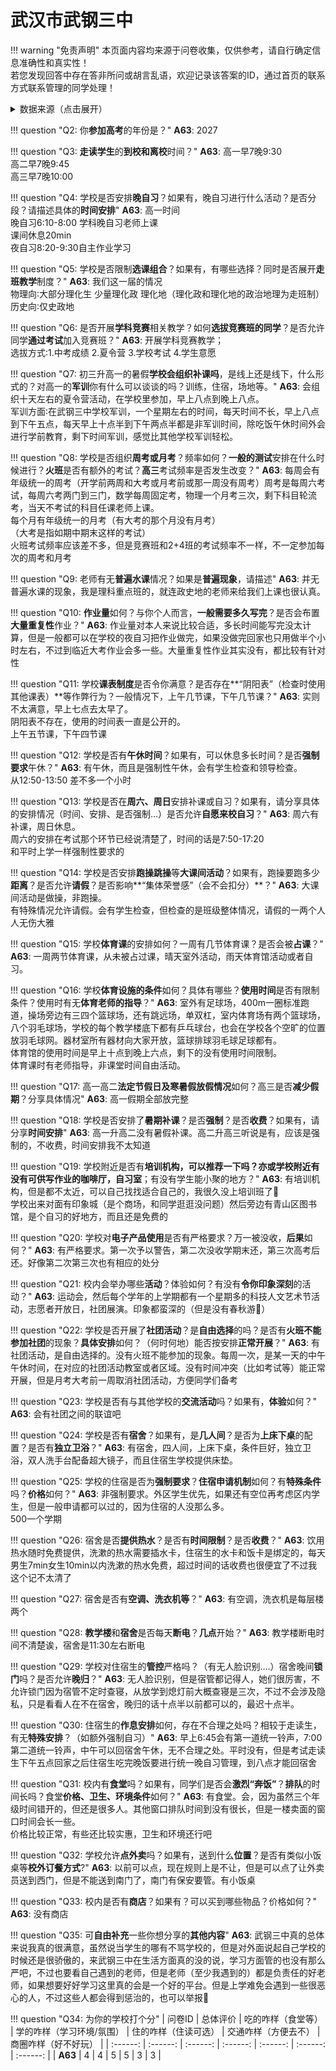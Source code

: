 # 武汉市武钢三中

!!! warning "免责声明"
    本页面内容均来源于问卷收集，仅供参考，请自行确定信息准确性和真实性！  
    若您发现回答中存在答非所问或胡言乱语，欢迎记录该答案的ID，通过首页的联系方式联系管理的同学处理！

<details><summary>数据来源（点击展开）</summary>
<ul>
<li><strong>63</strong>: 匿名 (2025-07)</li>
</ul>
</details>

!!! question "Q2: 你**参加高考**的年份是？"
    **A63**: 2027  

!!! question "Q3: **走读学生**的**到校和离校**时间？"
    **A63**: 高一早7晚9∶30  
    高二早7晚9∶45  
    高三早7晚10∶00  

!!! question "Q4: 学校是否安排**晚自习**？如果有，晚自习进行什么活动？是否分段？请描述具体的**时间安排**"
    **A63**: 高一时间  
    晚自习6∶10-8∶00 学科晚自习老师上课  
    课间休息20min  
    夜自习8∶20-9∶30自主作业学习  

!!! question "Q5: 学校是否限制**选课组合**？如果有，有哪些选择？同时是否展开**走班教学**制度？"
    **A63**: 我们这一届的情况  
    物理向∶大部分理化生 少量理化政 理化地（理化政和理化地的政治地理为走班制）  
    历史向∶仅史政地  

!!! question "Q6: 是否开展**学科竞赛**相关教学？如何**选拔竞赛班的同学**？是否允许同学**通过考试**加入竞赛班？"
    **A63**: 开展学科竞赛教学；  
    选拔方式∶1.中考成绩 2.夏令营 3.学校考试 4.学生意愿  

!!! question "Q7: 初三升高一的暑假**学校会组织补课吗**，是线上还是线下，什么形式的？对高一的**军训**你有什么可以谈谈的吗？训练，住宿，场地等。"
    **A63**: 会组织十天左右的夏令营活动，在学校里参加，早上八点到晚上八点。  
    军训方面∶在武钢三中学校军训，一个星期左右的时间，每天时间不长，早上八点到下午五点，每天早上十点半到下午两点半都是非军训时间，除吃饭午休时间外会进行学前教育，剩下时间军训，感觉比其他学校军训轻松。  

!!! question "Q8: 学校是否组织**周考或月考**？频率如何？**一般的测试**安排在什么时候进行？**火班**是否有额外的考试？**高三**考试频率是否发生改变？"
    **A63**: 每周会有年级统一的周考（开学前两周和大考或月考前或那一周没有周考）周考是每周六考试，每周六考两门到三门，数学每周固定考，物理一个月考三次，剩下科目轮流考，当天不考试的科目任课老师上课。  
    每个月有年级统一的月考（有大考的那个月没有月考）  
    （大考是指如期中期末这样的考试）  
    火班考试频率应该差不多，但是竞赛班和2+4班的考试频率不一样，不一定参加每次的周考和月考  

!!! question "Q9: 老师有无**普遍水课**情况？如果是**普遍现象**，请描述"
    **A63**: 并无普遍水课的现象，我是理科重点班的，就连政史地的老师来给我们上课也很认真。  

!!! question "Q10: **作业量**如何？与你个人而言，**一般需要多久写完**？是否会布置**大量重复性**作业？"
    **A63**: 作业量对本人来说比较合适，多长时间能写完没太计算，但是一般都可以在学校的夜自习把作业做完，如果没做完回家也只用做半个小时左右，不过到临近大考作业会多一些。大量重复性作业其实没有，都比较有针对性  

!!! question "Q11: 学校**课表制度**是否令你满意？是否存在**“阴阳表”（检查时使用其他课表）**等作弊行为？一般情况下，上午几节课，下午几节课？"
    **A63**: 实则不太满意，早上七点去太早了。  
    阴阳表不存在，使用的时间表一直是公开的。  
    上午五节课，下午四节课  

!!! question "Q12: 学校是否有**午休时间**？如果有，可以休息多长时间？是否**强制要求**午休？"
    **A63**: 有午休，而且是强制性午休，会有学生检查和领导检查。  
    从12∶50-13∶50 差不多一个小时  

!!! question "Q13: 学校是否在**周六、周日**安排补课或自习？如果有，请分享具体的安排情况（时间、安排、是否强制...）是否允许**自愿来校自习**？"
    **A63**: 周六有补课，周日休息。  
    周六的安排在考试那个环节已经说清楚了，时间的话是7∶50-17∶20  
    和平时上学一样强制性要求的  

!!! question "Q14: 学校是否安排**跑操跳操**等**大课间活动**？如果有，跑操要跑多少**距离**？是否允许**请假**？是否影响**“集体荣誉感”（会不会扣分）**？"
    **A63**: 大课间活动是做操，非跑操。  
    有特殊情况允许请假。会有学生检查，但检查的是班级整体情况，请假的一两个人人无伤大雅  

!!! question "Q15: 学校**体育课**的安排如何？一周有几节体育课？是否会被**占课**？"
    **A63**: 一周两节体育课，从未被占过课，晴天室外活动，雨天体育馆活动或者自习。  

!!! question "Q16: 学校**体育设施的条件**如何？具体有哪些？**使用时间**是否有限制条件？使用时有无**体育老师的指导**？"
    **A63**: 室外有足球场，400m一圈标准跑道，操场旁边有三四个篮球场，还有跳远场，单双杠，室内体育场有两个篮球场，八个羽毛球场，学校的每个教学楼底下都有乒乓球台，也会在学校各个空旷的位置放羽毛球网。器材室所有器材向大家开放，篮球排球羽毛球足球都有。  
    体育馆的使用时间是早上十点到晚上六点，剩下的没有使用时间限制。  
    体育课时有老师指导，非课堂时间自由活动。  

!!! question "Q17: 高一高二**法定节假日及寒暑假放假情况**如何？高三是否**减少假期**？分享具体情况"
    **A63**: 高一假期全部放完整  

!!! question "Q18: 学校是否安排了**暑期补课**？是否**强制**？是否**收费**？如果有，请分享**时间安排**"
    **A63**: 高一升高二没有暑假补课。高二升高三听说是有，应该是强制的，不收费，时间安排我不太知道  

!!! question "Q19: 学校附近是否有**培训机构，**可以推荐一下吗？亦或学校附近有没有可供写作业的**咖啡厅，自习室**；有没有学生能小聚的地方？"
    **A63**: 有培训机构，但是都不太近，可以自己找找适合自己的，我很久没上培训班了🥹  
    学校出来对面有印象城（是个商场，和同学逛逛没问题）然后旁边有青山区图书馆，是个自习的好地方，而且还是免费的  

!!! question "Q20: 学校对**电子产品使用**是否有严格要求？万一被没收，**后果**如何？"
    **A63**: 有严格要求。第一次予以警告，第二次没收学期末还，第三次高考后还。好像第二次第三次也有相应的处分  

!!! question "Q21: 校内会举办哪些**活动**？体验如何？有没有**令你印象深刻**的活动？"
    **A63**: 运动会，然后每个学年的上学期都有一个星期多的科技人文艺术节活动，志愿者开放日，社团展演。印象都蛮深的（但是没有春秋游🥲）  

!!! question "Q22: 学校是否开展了**社团活动**？是**自由选择**的吗？是否有**火班不能参加社团**的现象？**具体安排**如何？（何时何地）能否按安排**正常开展**？"
    **A63**: 有社团活动，是自由选择的。没有火班不能参加的现象。每周一次，是某一天的中午午休时间，在对应的社团活动教室或者区域。没有时间冲突（比如考试等）能正常开展，但是月考大考前一周取消社团活动，方便同学们备考  

!!! question "Q23: 学校是否有与其他学校的**交流活动**吗？如果有，**体验**如何？"
    **A63**: 会有社团之间的联谊吧  

!!! question "Q24: 学校是否有**宿舍**？如果有，是**几人间**？是否为**上床下桌**的配置？是否有**独立卫浴**？"
    **A63**: 有宿舍，四人间，上床下桌，条件巨好，独立卫浴，双人洗手台配备超大镜子，而且住宿生学校提供床垫。  

!!! question "Q25: 学校的住宿是否为**强制要求**？**住宿申请机制**如何？有**特殊条件**吗？**价格**如何？"
    **A63**: 非强制要求。外区学生优先，如果还有空位再考虑区内学生，但是一般申请都可以过的，因为住宿的人没那么多。  
    500一个学期  

!!! question "Q26: 宿舍是否**提供热水**？是否有**时间限制**？是否**收费**？"
    **A63**: 饮用热水随时免费提供，洗漱的热水需要插水卡，住宿生的水卡和饭卡是绑定的，每天男生7min女生10min以内洗漱的热水免费，超过时间的话收费也很便宜了不过我这个记不太清了  

!!! question "Q27: 宿舍是否有**空调、洗衣机等**？"
    **A63**: 有空调，洗衣机是每层楼两个  

!!! question "Q28: **教学楼**和**宿舍**是否每天**断电**？**几点**开始？"
    **A63**: 教学楼断电时间不清楚诶，宿舍是11∶30左右断电  

!!! question "Q29: 学校对住宿生的**管控**严格吗？（有无人脸识别....）宿舍晚间**锁门**吗？是否允许**晚归**？"
    **A63**: 无人脸识别，但是宿管都记得人，她们很厉害，不允许锁门因为宿管不定时查寝，从放学到熄灯前大概查寝是三次，不过不会涉及隐私，只是看看人在不在宿舍，晚归的话十点半以前都可以的，最迟十点半。  

!!! question "Q30: 住宿生的**作息安排**如何，存在不合理之处吗？相较于走读生，有无**特殊安排**？（如额外强制自习）"
    **A63**: 早上6∶45会有第一道统一铃声，7∶00第二道统一铃声，中午可以回宿舍午休，无不合理之处。平时没有，但是考试走读生下午五点回家之后住宿生吃完晚饭要进行统一晚自习管理，到八点才能回宿舍  

!!! question "Q31: 校内有**食堂**吗？如果有，同学们是否会**激烈“奔饭”**？**排队**的时间长吗？食堂**价格、卫生、环境条件**如何？"
    **A63**: 有食堂。会，因为虽然三个年级时间错开的，但还是很多人。其他窗口排队时间到没有很长，但是一楼卖面的窗口时间会长一些。  
    价格比较正常，有些还比较实惠，卫生和环境还行吧  

!!! question "Q32: 学校允许**点外卖**吗？如果有，送到什么**位置**？是否有类似小饭桌等**校外订餐方式**?"
    **A63**: 以前可以点，现在规则上是不让，但是可以点了让外卖员送到西门，但是不能送到南门了，南门有保安要管。有小饭桌  

!!! question "Q33: 校内是否有**商店**？如果有？可以买到哪些物品？价格如何？"
    **A63**: 没有商店  

!!! question "Q35: 可**自由补充**一些你想分享的**其他内容**"
    **A63**: 武钢三中真的总体来说我真的很满意，虽然说当学生的哪有不骂学校的，但是对外面说起自己学校的时候还是很骄傲的，来武钢三中在生活方面真的没的说，学习方面管的也没有那么严吧，不过也要看自己遇到的老师，但是老师（至少我遇到的）都是负责任的好老师，如果想要好好学习这里真的会是一个好的平台。但是上学难免会遇到一些很恶心的人，不过这些人都会得到惩治的，也可以举报🤫  

!!! question "Q34: 为你的学校打个分"
    | 问卷ID | 总体评价 | 吃的咋样（食堂等） | 学的咋样（学习环境/氛围） | 住的咋样（住读可选） | 交通咋样（方便去不） | 商圈咋样（好不好玩） |
    | :------: | :------: | :------: | :------: | :------: | :------: | :------: |
    | **A63** | 4 | 4 | 5 | 5 | 3 | 3 |

